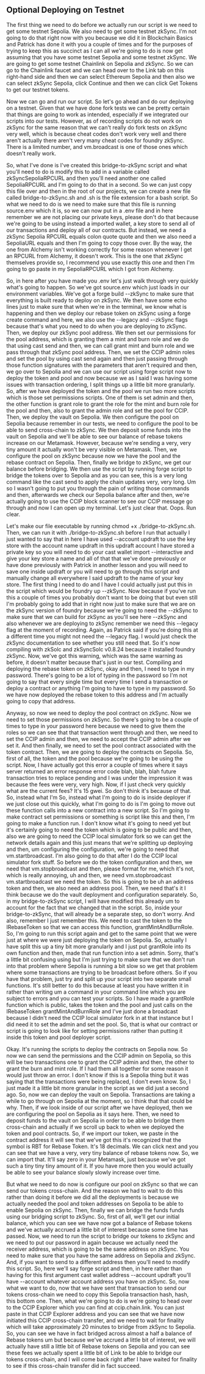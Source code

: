 ## Optional Deploying on Testnet

The first thing we need to do before we actually run our script is we need to get some testnet Sepolia. We also need to get some testnet zkSync. I'm not going to do that right now with you because we did it in Blockchain Basics and Patrick has done it with you a couple of times and for the purposes of trying to keep this as succinct as I can all we're going to do is now get assuming that you have some testnet Sepolia and some testnet zkSync. We are going to get some testnet Chainlink on Sepolia and zkSync. So we can go to the Chainlink faucet and we can head over to the Link tab on this right-hand side and then we can select Ethereum Sepolia and then also we can select zkSync Sepolia, click Continue and then we can click Get Tokens to get our testnet tokens. 

Now we can go and run our script. So let's go ahead and do our deploying on a testnet. Given that we have done fork tests we can be pretty certain that things are going to work as intended, especially if we integrated our scripts into our tests. However, as of recording scripts do not work on zkSync for the same reason that we can't really do fork tests on zkSync very well, which is because cheat codes don't work very well and there aren't actually there aren't very many cheat codes for foundry zkSync. There is a limited number, and vm.broadcast is one of those ones which doesn't really work.

So, what I've done is I've created this bridge-to-zkSync script and what you'll need to do is modify this to add in a variable called zkSyncSepoliaRPCURL and then you'll need another one called SepoliaRPCURL and I'm going to do that in a second. So we can just copy this file over and then in the root of our projects, we can create a new file called bridge-to-zkSync.sh and .sh is the file extension for a bash script. So what we need to do is we need to make sure that this file is running source.env which it is, so we can now put in a .env file and in here remember we are not placing our private keys, please don't do that because we're going to be using instead a imported wallet, a key store to send all of our transactions and deploy all of our contracts. But instead, we need a zkSync Sepolia RPCURL equals colon quote quote and then we also need a SepoliaURL equals and then I'm going to copy those over. By the way, the one from Alchemy isn't working correctly for some reason whenever I get an RPCURL from Alchemy, it doesn't work. This is the one that zkSync themselves provide so, I recommend you use exactly this one and then I'm going to go paste in my SepoliaRPCURL which I got from Alchemy.

So, in here after you have made you .env let's just walk through very quickly what's going to happen. So we've got source.env which just loads in our environment variables. We've got a forge build --zkSync to make sure that everything is built ready to deploy on zkSync. We then have some echo lines just to make sure that when we're in the terminal, we know what is happening and then we deploy our rebase token on zkSync using a forge create command and here, we also use the --legacy and --zkSync flags because that's what you need to do when you are deploying to zkSync. Then, we deploy our zkSync pool address. We then set our permissions for the pool address, which is granting them a mint and burn role and we do that using cast send and then, we can call grant mint and burn role and we pass through that zkSync pool address. Then, we set the CCIP admin roles and set the pool by using cast send again and then just passing through those function signatures with the parameters that aren't required and then, we go over to Sepolia and we can use our script using forge script now to deploy the token and pool and now because we as I said I was having some issues with transaction ordering, I split things up a little bit more granularly. So, after we have deployed the token and the pool we run two more scripts which is those set permissions scripts. One of them is set admin and then, the other function is grant role to grant the role for the mint and burn role for the pool and then, also to grant the admin role and set the pool for CCIP. Then, we deploy the vault on Sepolia. We then configure the pool on Sepolia because remember in our tests, we need to configure the pool to be able to send cross-chain to zkSync. We then deposit some funds into the vault on Sepolia and we'll be able to see our balance of rebase tokens increase on our Metamask. However, because we're sending a very, very tiny amount it actually won't be very visible on Metamask. Then, we configure the pool on zkSync because now we have the pool and the rebase contract on Sepolia. Then, finally we bridge to zkSync, we get our balance before bridging. We then use the script by running forge script to bridge the tokens over to Sepolia and as you can see, this is a very long command like the cast send to apply the chain updates very, very long. Um so I wasn't going to put you through the pain of writing those commands and then, afterwards we check our Sepolia balance after and then, we're actually going to use the CCIP block scanner to see our CCIP message go through and now I can open up my terminal. Let's just clear that. Oops. Run clear. 

Let's make our file executable by running chmod +x ./bridge-to-zkSync.sh. Then, we can run it with ./bridge-to-zkSync.sh before I run that actually I just wanted to say that in here I have used --account updraft to use the key store with the account name updraft in this updraft account I have stored a private key so you will need to do your cast wallet import --interactive and give your key store a name and all of that that we've done previously or have done previously with Patrick in another lesson and you will need to save one inside updraft or you will need to go through this script and manually change all everywhere I said updraft to the name of your key store. The first thing I need to do and I have I could actually just put this in the script which would be foundry up --zkSync. Now because if you've run this a couple of times you probably don't want to be doing that but even still I'm probably going to add that in right now just to make sure that we are on the zkSync version of foundry because we're going to need the --zkSync to make sure that we can build for zkSync as you'll see here --zkSync and also whenever we are deploying to zkSync remember we need this --legacy flag at the moment of recording. Again, as Patrick said if you're doing this at a different time you might not need the --legacy flag. I would just check the zkSync documentation to see whether you still need that. So it's now compiling with zkSolc and zkSyncSolc v0.8.24 because it installed foundry zkSync. Now, we've got this warning, which was the same warning as before, it doesn't matter because that's just in our test. Compiling and deploying the rebase token on zkSync, okay and then, I need to type in my password. There's going to be a lot of typing in the password so I'm not going to say that every single time but every time I send a transaction or deploy a contract or anything I'm going to have to type in my password. So we have now deployed the rebase token to this address and I'm actually going to copy that address. 

Anyway, so now we need to deploy the pool contract on zkSync. Now we need to set those permissions on zkSync. So there's going to be a couple of times to type in your password here because we need to give them the roles so we can see that that transaction went through and then, we need to set the CCIP admin and then, we need to accept the CCIP admin after we set it. And then finally, we need to set the pool contract associated with the token contract. Then, we are going to deploy the contracts on Sepolia. So, first of all, the token and the pool because we're going to be using the script. Now, I have actually got this error a couple of times where it says server returned an error response error code blah, blah, blah future transaction tries to replace pending and I was under the impression it was because the fees were very, very high. Now, if I just check very quickly what are the current fees? It's 15 gwei. So don't think it's because of that. So, instead what I'm So, instead what I'm going to do is inside deployer if we just close out this quickly, what I'm going to do is I'm going to move out these function calls into a new contract into a new script. So I'm going to make contract set permissions or something is script like this and then, I'm going to make a function run. I don't know what it's going to need yet but it's certainly going to need the token which is going to be public and then, also we are going to need the CCIP local simulator fork so we can get the network details again and this just means that we're splitting up deploying and then, um configuring the configuration, we're going to need that vm.startbroadcast. I'm also going to do that after I do the CCIP local simulator fork stuff. So before we do the token configuration and then, we need that vm.stopbroadcast and then, please format for me, which it's not, which is really annoying, uh and then, we need vm.stopbroadcast vm.startbroadcast we need the token. So this is going to be uh an address token and then, we also need an address pool. Then, we need that's it I think because we do the vault deployment and configuration separately. So, in my bridge-to-zkSync script, I will have modified this already um to account for the fact that we changed that in the script. So, inside your bridge-to-zkSync, that will already be a separate step, so don't worry. And also, remember I just remember this. We need to cast the token to the IRebaseToken so that we can access this function, grantMintAndBurnRole. So, I'm going to run this script again and get to the same point that we were just at where we were just deploying the token on Sepolia. So, actually I have split this up a tiny bit more granularly and I just put grantRole into its own function and then, made that run function into a set admin. Sorry, that's a little bit confusing using but I'm just trying to make sure that we don't run into that problem where Sepolia is running a bit slow so we get that problem where some transactions are trying to be broadcast before others. So if you have that problem, just try and split up your script into two separate small functions. It's still better to do this because at least you have written it in rather than writing um a command in your command line which you are subject to errors and you can test your scripts. So I have made a grantRole function which is public, takes the token and the pool and just calls on the IRebaseToken grantMintAndBurnRole and I've just done a broadcast because I didn't need the CCIP local simulator fork in at that instance but I did need it to set the admin and set the pool. So, that is what our contract or script is going to look like for setting permissions rather than putting it inside this token and pool deployer script. 

Okay. It's running the scripts to deploy the contracts on Sepolia now. So now we can send the permissions and the CCIP admin on Sepolia, so this will be two transactions one to grant the CCIP admin and then, the other to grant the burn and mint role. If I had them all together for some reason it would just throw an error. I don't know if this is a Sepolia thing but it was saying that the transactions were being replaced, I don't even know. So, I just made it a little bit more granular in the script as we did just a second ago. So, now we can deploy the vault on Sepolia. Transactions are taking a while to go through on Sepolia at the moment, so I think that that could be why. Then, if we look inside of our script after we have deployed, then we are configuring the pool on Sepolia as it says here. Then, we need to deposit funds to the vault on Sepolia in order to be able to bridge them cross-chain and actually if we scroll up back to when we deployed the token and pool contracts. So, if we import our token, we paste in the contract address it will see that we've got this it's recognized that the symbol is RBT for Rebase Token. It's 18 decimals. We can click next and you can see that we have a very, very tiny balance of rebase tokens now. So, we can import that. It'll say zero in your Metamask, just because we've got such a tiny tiny tiny amount of it. If you have more then you would actually be able to see your balance slowly slowly increase over time. 

But what we need to do now is configure our pool on zkSync so that we can send our tokens cross-chain. And the reason we had to wait to do this rather than doing it before we did all the deployments is because we actually needed the pool and token addresses on Sepolia to be able to enable Sepolia on zkSync. Then, finally we can bridge the funds funds using our bridging script to zkSync. So, first of all, we'll get our initial balance, which you can see we have now got a balance of Rebase tokens and we've actually accrued a little bit of interest because some time has passed. Now, we need to run the script to bridge our tokens to zkSync and we need to put our password in again because we actually need the receiver address, which is going to be the same address on zkSync. You need to make sure that you have the same address on Sepolia and zkSync. And, if you want to send to a different address then you'll need to modify this script. So, here we'll say forge script and then, in here rather than having for this first argument cast wallet address --account updraft you'll have --account whatever account address you have on zkSync. So, now what we want to do, now that we have sent that transaction to send our tokens cross-chain we need to copy this Sepolia transaction hash, hash, this bottom one. Then, what we're going to do is we're going to head over to the CCIP Explorer which you can find at ccip.chain.link. You can just paste in that CCIP Explorer address and you can see that we have now initiated this CCIP cross-chain transfer, and we need to wait for finality which will take approximately 20 minutes to bridge from zkSync to Sepolia. So, you can see we have in fact bridged across almost a half a balance of Rebase tokens um but because we've accrued a little bit of interest, we will actually have still a little bit of Rebase tokens on Sepolia and you can see these fees we actually spent a little bit of Link to be able to bridge our tokens cross-chain, and I will come back right after I have waited for finality to see if this cross-chain transfer did in fact succeed. 
